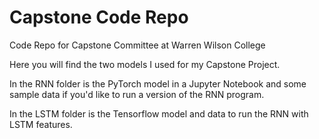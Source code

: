 # Capstone Code Repo

Code Repo for Capstone Committee at Warren Wilson College

Here you will find the two models I used for my Capstone Project. 

In the RNN folder is the PyTorch model in a Jupyter Notebook and some sample data if you'd like to run a version of the RNN program.

In the LSTM folder is the Tensorflow model and data to run the RNN with LSTM features.
